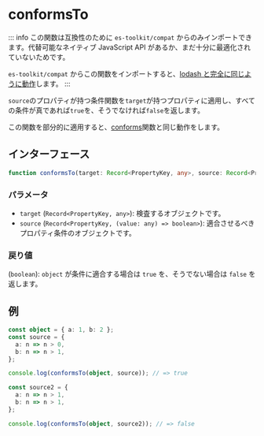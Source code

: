 # conformsTo

::: info
この関数は互換性のために `es-toolkit/compat` からのみインポートできます。代替可能なネイティブ JavaScript API があるか、まだ十分に最適化されていないためです。

`es-toolkit/compat` からこの関数をインポートすると、[lodash と完全に同じように動作](../../../compatibility.md)します。
:::

`source`のプロパティが持つ条件関数を`target`が持つプロパティに適用し、すべての条件が真であれば`true`を、そうでなければ`false`を返します。

この関数を部分的に適用すると、[conforms](./conforms.md)関数と同じ動作をします。

## インターフェース

```typescript
function conformsTo(target: Record<PropertyKey, any>, source: Record<PropertyKey, (value: any) => boolean>): boolean;
```

### パラメータ

- `target` (`Record<PropertyKey, any>`): 検査するオブジェクトです。
- `source` (`Record<PropertyKey, (value: any) => boolean>`): 適合させるべきプロパティ条件のオブジェクトです。

### 戻り値

(`boolean`): `object` が条件に適合する場合は `true` を、そうでない場合は `false` を返します。

## 例

```typescript
const object = { a: 1, b: 2 };
const source = {
  a: n => n > 0,
  b: n => n > 1,
};

console.log(conformsTo(object, source)); // => true

const source2 = {
  a: n => n > 1,
  b: n => n > 1,
};

console.log(conformsTo(object, source2)); // => false
```
